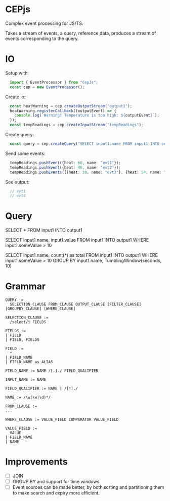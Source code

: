 # CEPjs

Complex event processing for JS/TS.

Takes a stream of events, a query, reference data, produces a stream of events corresponding to the query.

# IO

Setup with:

```ts
  import { EventProcessor } from "CepJs";
  const cep = new EventProcessor();
```

Create io:

```ts
  const heatWarning = cep.createOutputStream("output1");
  heatWarning.registerCallback((outputEvent) => {
    console.log(`Warning! Temperature is too high: ${outputEvent}`);
  });
  const tempReadings = cep.createInputStream("tempReadings");
```

Create query:
```ts
  const query = cep.createQuery("SELECT input1.name FROM input1 INTO output1 WHERE input1.heat > 50");
```

Send some events:
```ts
  tempReadings.pushEvent({heat: 60, name: "evt1"});
  tempReadings.pushEvent({heat: 40, name: "evt2"});
  tempReadings.pushEvents([{heat: 39, name: "evt3"}, {heat: 54, name: "evt4"}]);
```

See output:
```ts
  // evt1
  // evt4
```

# Query

SELECT * FROM input1 INTO output1

SELECT input1.name, input1.value FROM input1 INTO output1 WHERE input1.someValue > 10

SELECT input1.name, count(*) as total FROM input1 INTO output1 WHERE input1.someValue > 10 GROUP BY input1.name, TumblingWindow(seconds, 10)

# Grammar

```text
QUERY := 
  SELECTION_CLAUSE FROM_CLAUSE OUTPUT_CLAUSE [FILTER_CLAUSE] [GROUPBY_CLAUSE] [WHERE_CLAUSE]

SELECTION_CLAUSE :=
  /select/i FIELDS

FIELDS :=
| FIELD
| FIELD, FIELDS

FIELD :=
  *
| FIELD_NAME
| FIELD_NAME as ALIAS

FIELD_NAME := NAME /[.]./ FIELD_QUALIFIER

INPUT_NAME := NAME

FIELD_QUALIFIER := NAME | /[*]./

NAME := /\w(\w|\d)*/

FROM_CLAUSE := 
...

WHERE_CLAUSE := VALUE_FIELD COMPARATOR VALUE_FIELD

VALUE_FIELD :=
  VALUE
| FIELD_NAME
| NAME

```

# Improvements

- [ ] JOIN
- [ ] GROUP BY and support for time windows
- [ ] Event sources can be made better, by both sorting and partitioning them to make search and expiry more efficient.